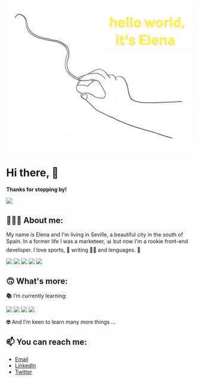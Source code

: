 <p align ="center">
<img src="./images/github-profile.gif" width="700" heigth="125"/>
</p>

# **Hi there, 👋**

**Thanks for stopping by!**
<p align ="left">
<img src="https://media.giphy.com/media/7m3gt0iymAiPcWqdiS/giphy.gif" height="100px" />
</p>

## **👩🏼‍💻 About me:**

My name is Elena and I'm living in Seville, a beautiful city in the south of Spain. In a former life I was a marketeer, 📊 but now I'm a rookie front-end developer. I love sports, 🏀 writing ✍🏻 and lenguages. 💬

<img src="https://img.shields.io/badge/html5%20-%23E34F26.svg?&style=flat&logo=html5&logoColor=white"/> <img src="https://img.shields.io/badge/css3%20-%231572B6.svg?&style=flat&logo=css3&logoColor=white"/> <img src="https://img.shields.io/badge/SASS%20-hotpink.svg?&style=flat&logo=SASS&logoColor=white"/>
<img src="https://img.shields.io/badge/javascript%20-%23323330.svg?&style=flat&logo=javascript&logoColor=%23F7DF1E"/> <img src="https://img.shields.io/badge/react%20-%2320232a.svg?&style=flat&logo=react&logoColor=%2361DAFB"/>
<br />

## **🙃 What's more:**

**📚** I’m currently learning:

<img src="https://img.shields.io/badge/typescript%20-%23007ACC?.svg?&style=flat&logo=typescript&&logoColor=white"/> <img src="https://img.shields.io/badge/webpack%20-%238DD6F9?.svg?style=flat&logo=webpack&logoColor=black"/> <img src="https://img.shields.io/badge/angular%20-%2320232a?.svg?&style=flat&logo=angular&logoColor=DD0031"/> <img src="https://img.shields.io/badge/NEXT%20-%23323330?.svg?&style=flat&logo=next.js&&logoColor=white"/>


**🤓** And I'm keen to learn many more things ...

## **📫 You can reach me:**

- [Email](mailto:elena.valenzuela.guerrero@gmail.com)
- [LinkedIn](https://www.linkedin.com/in/elena-valenzuela-guerrero/)
- [Twitter](https://twitter.com/elevalgue)
